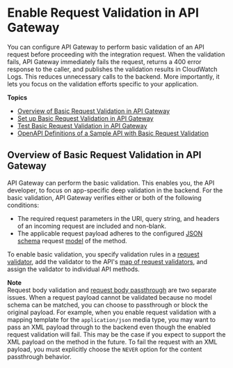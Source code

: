 # Enable Request Validation in API Gateway<a name="api-gateway-method-request-validation"></a>

 You can configure API Gateway to perform basic validation of an API request before proceeding with the integration request\. When the validation fails, API Gateway immediately fails the request, returns a 400 error response to the caller, and publishes the validation results in CloudWatch Logs\. This reduces unnecessary calls to the backend\. More importantly, it lets you focus on the validation efforts specific to your application\. 

**Topics**
+ [Overview of Basic Request Validation in API Gateway](#api-gateway-request-validation-basic-definitions)
+ [Set up Basic Request Validation in API Gateway](api-gateway-request-validation-set-up.md)
+ [Test Basic Request Validation in API Gateway](api-gateway-request-validation-test.md)
+ [OpenAPI Definitions of a Sample API with Basic Request Validation](api-gateway-request-validation-sample-api-swagger.md)

## Overview of Basic Request Validation in API Gateway<a name="api-gateway-request-validation-basic-definitions"></a>

 API Gateway can perform the basic validation\. This enables you, the API developer, to focus on app\-specific deep validation in the backend\. For the basic validation, API Gateway verifies either or both of the following conditions: 
+  The required request parameters in the URI, query string, and headers of an incoming request are included and non\-blank\. 
+  The applicable request payload adheres to the configured [JSON schema](https://tools.ietf.org/html/draft-zyp-json-schema-04) request [model](how-to-create-model.md) of the method\. 

 To enable basic validation, you specify validation rules in a [request validator](https://docs.aws.amazon.com/apigateway/api-reference/resource/request-validator/), add the validator to the API's [map of request validators](https://docs.aws.amazon.com/apigateway/api-reference/resource/request-validators/), and assign the validator to individual API methods\. 

**Note**  
 Request body validation and [request body passthrough](integration-passthrough-behaviors.md) are two separate issues\. When a request payload cannot be validated because no model schema can be matched, you can choose to passthrough or block the original payload\. For example, when you enable request validation with a mapping template for the `application/json` media type, you may want to pass an XML payload through to the backend even though the enabled request validation will fail\. This may be the case if you expect to support the XML payload on the method in the future\. To fail the request with an XML payload, you must explicitly choose the `NEVER` option for the content passthrough behavior\. 
